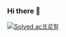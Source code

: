 ### Hi there 👋

[![Solved.ac프로필](http://mazassumnida.wtf/api/generate_badge?boj=uss425)](https://solved.ac/uss425)
